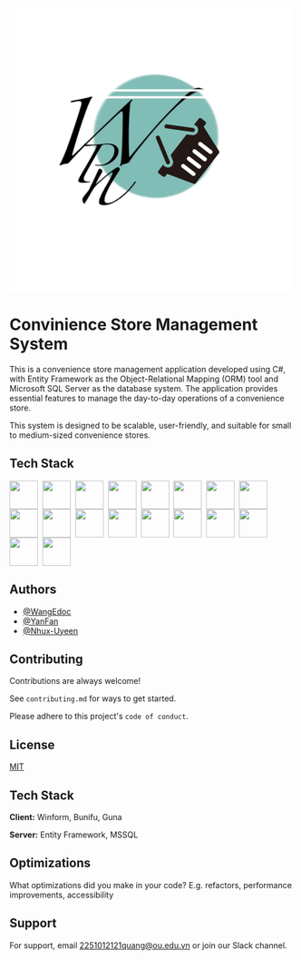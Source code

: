 
![Logo](https://github.com/thereaper0602/Store_Management_System/blob/product/Store_Manament_System/GUI/Resources/Black%20and%20White%20Modern%20Shoes%20Store%20Logo%20(1).png)


# Convinience Store Management System

This is a convenience store management application developed using C#, with Entity Framework as the Object-Relational Mapping (ORM) tool and Microsoft SQL Server as the database system. The application provides essential features to manage the day-to-day operations of a convenience store.

This system is designed to be scalable, user-friendly, and suitable for small to medium-sized convenience stores.

## Tech Stack

<img src="https://raw.githubusercontent.com/marwin1991/profile-technology-icons/refs/heads/main/icons/spring.png" align="center" width="50" height="50" /> 
<img src="https://raw.githubusercontent.com/marwin1991/profile-technology-icons/refs/heads/main/icons/react.png" align="center" width="50" height="50"> 
<img src="https://raw.githubusercontent.com/marwin1991/profile-technology-icons/refs/heads/main/icons/typescript.png" align="center" width="50" height="50"> 
<img src="https://raw.githubusercontent.com/marwin1991/profile-technology-icons/refs/heads/main/icons/npm.png" align="center" width="50" height="50"> 
<img src="https://raw.githubusercontent.com/marwin1991/profile-technology-icons/refs/heads/main/icons/yarn.png" align="center" width="50" height="50"> 
<img src="https://raw.githubusercontent.com/marwin1991/profile-technology-icons/refs/heads/main/icons/tailwind_css.png" align="center" width="50" height="50"> 
<img src="https://raw.githubusercontent.com/marwin1991/profile-technology-icons/refs/heads/main/icons/bootstrap.png" align="center" width="50" height="50"> 
<img src="https://raw.githubusercontent.com/marwin1991/profile-technology-icons/refs/heads/main/icons/postman.png" align="center" width="50" height="50"> 
<img src="https://raw.githubusercontent.com/marwin1991/profile-technology-icons/refs/heads/main/icons/webstorm.png" align="center" width="50" height="50"> 
<img src="https://raw.githubusercontent.com/marwin1991/profile-technology-icons/refs/heads/main/icons/intellij.png" align="center" width="50" height="50"> 
<img src="https://raw.githubusercontent.com/marwin1991/profile-technology-icons/refs/heads/main/icons/github.png" align="center" width="50" height="50"> 
<img src="https://raw.githubusercontent.com/marwin1991/profile-technology-icons/refs/heads/main/icons/rest.png" align="center" width="50" height="50"> 
<img src="https://raw.githubusercontent.com/marwin1991/profile-technology-icons/refs/heads/main/icons/html.png" align="center" width="50" height="50"> 
<img src="https://raw.githubusercontent.com/marwin1991/profile-technology-icons/refs/heads/main/icons/css.png" align="center" width="50" height="50"> 
<img src="https://raw.githubusercontent.com/marwin1991/profile-technology-icons/refs/heads/main/icons/maven.png" align="center" width="50" height="50"> 
<img src="https://raw.githubusercontent.com/marwin1991/profile-technology-icons/refs/heads/main/icons/mysql.png" align="center" width="50" height="50"> 
<img src="https://raw.githubusercontent.com/marwin1991/profile-technology-icons/refs/heads/main/icons/docker.png" align="center" width="50" height="50"> 
<img src="https://raw.githubusercontent.com/marwin1991/profile-technology-icons/refs/heads/main/icons/gcp.png" align="center" width="50" height="50"> 

## Authors

- [@WangEdoc](https://github.com/thereaper0602)
- [@YanFan](https://github.com/yfyang41)
- [@Nhux-Uyeen](https://github.com/Nhux-Uyeen)


## Contributing

Contributions are always welcome!

See `contributing.md` for ways to get started.

Please adhere to this project's `code of conduct`.


## License

[MIT](https://choosealicense.com/licenses/mit/)


## Tech Stack

**Client:** Winform, Bunifu, Guna

**Server:** Entity Framework, MSSQL

## Optimizations

What optimizations did you make in your code? E.g. refactors, performance improvements, accessibility


## Support

For support, email 2251012121quang@ou.edu.vn or join our Slack channel.

